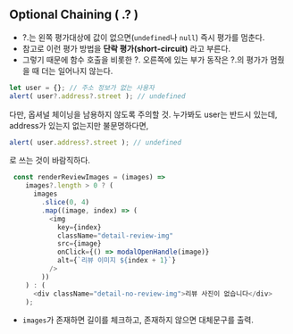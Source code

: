 ## Optional Chaining ( .? )
- ?.는 왼쪽 평가대상에 값이 없으면(`undefined`나 `null`) 즉시 평가를 멈춘다.
- 참고로 이런 평가 방법을 **단락 평가(short-circuit)** 라고 부른다.
- 그렇기 때문에 함수 호출을 비롯한 ?. 오른쪽에 있는 부가 동작은 ?.의 평가가 멈췄을 때 더는 일어나지 않는다. 

```javascript
let user = {}; // 주소 정보가 없는 사용자
alert( user?.address?.street ); // undefined
```
다만, 옵셔널 체이닝을 남용하지 않도록 주의할 것. 
누가봐도 user는 반드시 있는데, address가 있는지 없는지만 불문명하다면, 

```javascript
alert( user.address?.street ); // undefined
```
로 쓰는 것이 바람직하다. 

```javascript
 const renderReviewImages = (images) =>
    images?.length > 0 ? (
      images
        .slice(0, 4)
        .map((image, index) => (
          <img
            key={index}
            className="detail-review-img"
            src={image}
            onClick={() => modalOpenHandle(image)}
            alt={`리뷰 이미지 ${index + 1}`}
          />
        ))
    ) : (
      <div className="detail-no-review-img">리뷰 사진이 없습니다</div>
    );
```
- `images`가 존재하면 길이를 체크하고, 존재하지 않으면 대체문구를 출력. 
